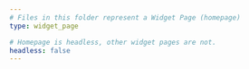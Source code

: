 ```yaml
---
# Files in this folder represent a Widget Page (homepage)
type: widget_page

# Homepage is headless, other widget pages are not.
headless: false
---
```


